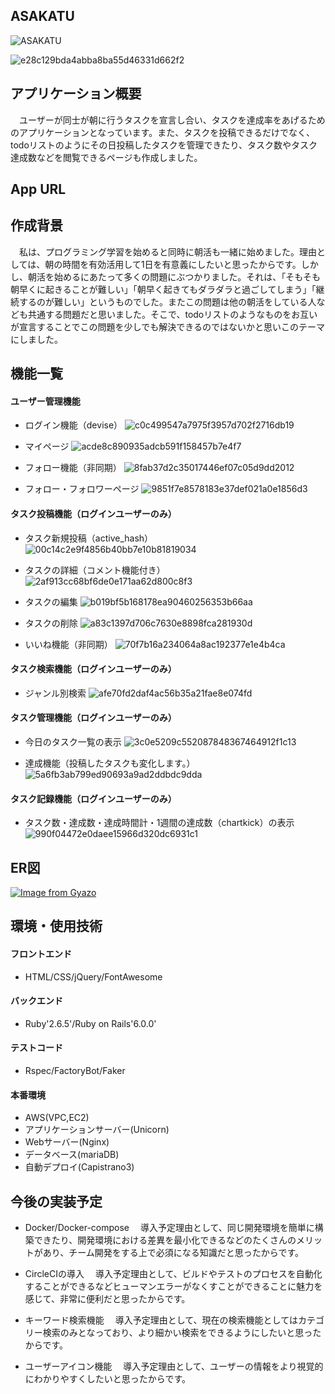 ## ASAKATU

![ASAKATU](https://user-images.githubusercontent.com/70756110/102959281-6293f380-4522-11eb-8aa6-ecce9e124324.gif)

![e28c129bda4abba8ba55d46331d662f2](https://user-images.githubusercontent.com/70756110/102965267-d937ed80-4530-11eb-906e-f726704f21f6.gif)

## アプリケーション概要

　ユーザーが同士が朝に行うタスクを宣言し合い、タスクを達成率をあげるためのアプリケーションとなっています。また、タスクを投稿できるだけでなく、todoリストのようにその日投稿したタスクを管理できたり、タスク数やタスク達成数などを閲覧できるページも作成しました。

## App URL

## 作成背景
　私は、プログラミング学習を始めると同時に朝活も一緒に始めました。理由としては、朝の時間を有効活用して1日を有意義にしたいと思ったからです。しかし、朝活を始めるにあたって多くの問題にぶつかりました。それは、「そもそも朝早くに起きることが難しい」「朝早く起きてもダラダラと過ごしてしまう」「継続するのが難しい」というものでした。またこの問題は他の朝活をしている人なども共通する問題だと思いました。そこで、todoリストのようなものをお互いが宣言することでこの問題を少しでも解決できるのではないかと思いこのテーマにしました。

## 機能一覧

#### ユーザー管理機能
* ログイン機能（devise）
![c0c499547a7975f3957d702f2716db19](https://user-images.githubusercontent.com/70756110/103066378-1917d700-45fc-11eb-89d1-4f82a5fdcfba.gif)

* マイページ
![acde8c890935adcb591f158457b7e4f7](https://user-images.githubusercontent.com/70756110/102969445-11432e80-4539-11eb-8985-717a46d1a9f2.gif)

* フォロー機能（非同期）
![8fab37d2c35017446ef07c05d9dd2012](https://user-images.githubusercontent.com/70756110/102967518-785ee400-4535-11eb-9500-f94c11fa3d51.gif)

* フォロー・フォロワーページ
![9851f7e8578183e37def021a0e1856d3](https://user-images.githubusercontent.com/70756110/102969695-7dbe2d80-4539-11eb-96c7-4fadb3dcc9de.gif)

#### タスク投稿機能（ログインユーザーのみ）
* タスク新規投稿（active_hash）
![00c14c2e9f4856b40bb7e10b81819034](https://user-images.githubusercontent.com/70756110/102967937-5154e200-4536-11eb-9fd9-82713fd5f387.gif)

* タスクの詳細（コメント機能付き）
![2af913cc68bf6de0e171aa62d800c8f3](https://user-images.githubusercontent.com/70756110/102968150-b27cb580-4536-11eb-88dc-42dfb1d26656.gif)

* タスクの編集
![b019bf5b168178ea90460256353b66aa](https://user-images.githubusercontent.com/70756110/102968525-5cf4d880-4537-11eb-9a84-255f136e5fa5.gif)

* タスクの削除
![a83c1397d706c7630e8898fca281930d](https://user-images.githubusercontent.com/70756110/102968996-3b482100-4538-11eb-8d1a-4659c80b8594.gif)

* いいね機能（非同期）
![70f7b16a234064a8ac192377e1e4b4ca](https://user-images.githubusercontent.com/70756110/102970999-e5757800-453b-11eb-8b1b-4ee90976a191.gif)

#### タスク検索機能（ログインユーザーのみ）
* ジャンル別検索
![afe70fd2daf4ac56b35a21fae8e074fd](https://user-images.githubusercontent.com/70756110/102971269-6df41880-453c-11eb-95e6-b341428de0f0.gif)

#### タスク管理機能（ログインユーザーのみ）
* 今日のタスク一覧の表示
![3c0e5209c552087848367464912f1c13](https://user-images.githubusercontent.com/70756110/102971626-0be7e300-453d-11eb-89d1-cd6a760d3af4.gif)

* 達成機能（投稿したタスクも変化します。）
![5a6fb3ab799ed90693a9ad2ddbdc9dda](https://user-images.githubusercontent.com/70756110/102971768-50737e80-453d-11eb-92d6-eb7db5e277d1.gif)

#### タスク記録機能（ログインユーザーのみ）
* タスク数・達成数・達成時間計・1週間の達成数（chartkick）の表示
![990f04472e0daee15966d320dc6931c1](https://user-images.githubusercontent.com/70756110/102972156-f6bf8400-453d-11eb-8b6f-657f1b03ee10.gif)

## ER図
[![Image from Gyazo](https://i.gyazo.com/e45f0c33c9a817305ef222b7365ff718.png)](https://gyazo.com/e45f0c33c9a817305ef222b7365ff718)

## 環境・使用技術
#### フロントエンド
* HTML/CSS/jQuery/FontAwesome

#### バックエンド
* Ruby'2.6.5'/Ruby on Rails'6.0.0'

#### テストコード
* Rspec/FactoryBot/Faker

#### 本番環境
* AWS(VPC,EC2)
* アプリケーションサーバー(Unicorn)
* Webサーバー(Nginx)
* データベース(mariaDB)
* 自動デプロイ(Capistrano3)

## 今後の実装予定
* Docker/Docker-compose
　導入予定理由として、同じ開発環境を簡単に構築できたり、開発環境における差異を最小化できるなどのたくさんのメリットがあり、チーム開発をする上で必須になる知識だと思ったからです。

* CircleCIの導入
　導入予定理由として、ビルドやテストのプロセスを自動化することができるなどヒューマンエラーがなくすことができることに魅力を感じて、非常に便利だと思ったからです。

* キーワード検索機能
　導入予定理由として、現在の検索機能としてはカテゴリー検索のみとなっており、より細かい検索をできるようにしたいと思ったからです。

* ユーザーアイコン機能
　導入予定理由として、ユーザーの情報をより視覚的にわかりやすくしたいと思ったからです。